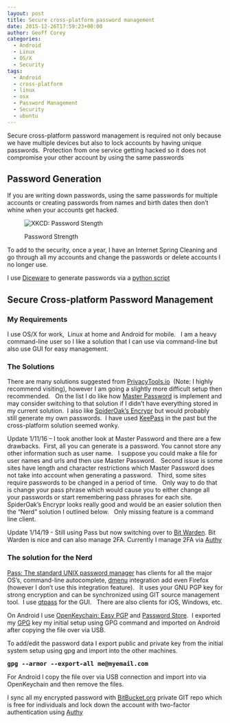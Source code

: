 ```yaml
---
layout: post
title: Secure cross-platform password management
date: 2015-12-26T17:59:23+00:00
author: Geoff Corey
categories:
  - Android
  - Linux
  - OS/X
  - Security
tags:
  - Android
  - cross-platform
  - linux
  - osx
  - Password Management
  - Security
  - ubuntu
---
```

Secure cross-platform password management is required not only because we have multiple devices but also to lock accounts by having unique passwords.  Protection from one service getting hacked so it does not compromise your other account by using the same passwords

## Password Generation

If you are writing down passwords, using the same passwords for multiple accounts or creating passwords from names and birth dates then don&#8217;t whine when your accounts get hacked.<figure style="width: 740px" class="wp-caption alignnone">

<img class="" src="http://i1.wp.com/imgs.xkcd.com/comics/password_strength.png?resize=650%2C528" alt="XKCD: Password Stength" data-recalc-dims="1" /><figcaption class="wp-caption-text">Password Strength</figcaption></figure>

To add to the security, once a year, I have an Internet Spring Cleaning and go through all my accounts and change the passwords or delete accounts I no longer use.

I use <a href="http://world.std.com/~reinhold/diceware.html" target="_blank">Diceware</a> to generate passwords via a [python script](https://pypi.python.org/pypi/diceware/0.5)

## Secure Cross-platform Password Management

### My Requirements

I use OS/X for work,  Linux at home and Android for mobile.   I am a heavy command-line user so I like a solution that I can use via command-line but also use GUI for easy management.

### The Solutions

There are many solutions suggested from [PrivacyTools.io](https://www.privacytools.io/)  (Note: I highly recommend visiting), however I am going a slightly more difficult setup then recommended.   On the list I do like how [Master Password](https://ssl.masterpasswordapp.com/) is implement and may consider switching to that solution if I didn&#8217;t have everything stored in my current solution.  I also like [SpiderOak&#8217;s Encrypr](https://spideroak.com/solutions/encryptr) but would probably still generate my own passwords.  I have used [KeePass](http://keepass.info/download.html) in the past but the cross-platform solution seemed wonky.

Update 1/11/16 &#8211; I took another look at Master Password and there are a few drawbacks.  First, all you can generate is a password. You cannot store any other information such as user name.   I suppose you could make a file for user names and urls and then use Master Password.   Second issue is some sites have length and character restrictions which Master Password does not take into account when generating a password.   Third, some sites require passwords to be changed in a period of time.   Only way to do that is change your pass phrase which would cause you to either change all your passwords or start remembering pass phrases for each site.   SpiderOak&#8217;s Encrypr looks really good and would be an easier solution then the &#8220;Nerd&#8221; solution I outlined below.   Only missing feature is a command line client.

Update 1/14/19 - Still using Pass but now switching over to [Bit Warden](https://bitwarden.com/).  Bit Warden is nice and can also manage 2FA.  Currently I manage 2FA via [Authy](https://authy.com/)

### The solution for the Nerd

<a href="http://Pass: The standard UNIX password manager" target="_blank">Pass: The standard UNIX password manager</a> has clients for all the major OS&#8217;s, command-line autocomplete, [dmenu](http://git.zx2c4.com/password-store/tree/contrib/dmenu) integration add even Firefox (however I don&#8217;t use this integration feature).   It uses your GNU PGP key for strong encryption and can be synchronized using GIT source management tool.  I use <a href="https://qtpass.org/" target="_blank">qtpass</a> for the GUI.   There are also clients for iOS, Windows, etc.

On Android I use <a href="https://play.google.com/store/apps/details?id=org.sufficientlysecure.keychain" target="_blank">OpenKeychain: Easy PGP</a> and <a href="https://play.google.com/store/apps/details?id=com.zeapo.pwdstore" target="_blank">Password Store</a>.  I exported my <a href="https://www.gnupg.org/" target="_blank">GPG</a> key my initial setup using GPG command and imported on Android after copying the file over via USB.

To add/edit the password data I export public and private key from the initial system setup using gpg and import into the other machines.

<pre class="SCREEN"><tt class="USERINPUT"><b>gpg --armor --export-all me@myemail.com</b></tt></pre>

For Android I copy the file over via USB connection and import into via OpenKeychain and then remove the files.

I sync all my encrypted password with <a href="https://bitbucket.org/product/features" target="_blank">BitBucket.org</a> private GIT repo which is free for individuals and lock down the account with two-factor authentication using <a href="https://www.authy.com/app/mobile/" target="_blank">Authy</a>
